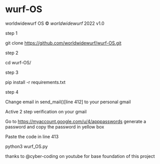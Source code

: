 # wurf-OS

worldwidewurf OS 
© 𝘸𝘰𝘳𝘭𝘥𝘸𝘪𝘥𝘦𝘸𝘶𝘳𝘧 2022
v1.0

step 1 

git clone https://github.com/worldwidewurf/wurf-OS.git

step 2

cd wurf-OS/

step 3

pip install -r requirements.txt


step 4

Change email in send_mail()[line 412] to your personal gmail

Active 2 step verification on your gmail

Go to https://myaccount.google.com/u/4/apppasswords generate a password and copy the password in yellow box

Paste the code in line 413


python3 wurf_OS.py

thanks to @cyber-coding on youtube for base foundation of this project
